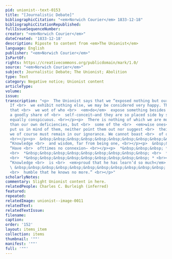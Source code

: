 ```yaml
---
pid: unionist--text-0153
title: "[Journalistic Debate]"
bibliographicCitation: "<em>Norwich Courier</em> 1833-12-18"
bibliographicCitationRepublished: 
fullIssueSequenceNumber: 
creator: "<em>Norwich Courier</em>"
dateCreated: '1833-12-18'
description: Riposte to content from <em>The Unionist</em>
language: English
publisher: "<em>Norwich Courier</em>"
IsPartOf: 
rights: https://creativecommons.org/publicdomain/mark/1.0/
source: "<em>Norwich Courier</em>"
subject: Journalistic Debate; The Unionist; Abolition
type: Text
category: Negative notice; Unionist content
articleType: 
volume: 
issue: 
transcription: "<p>  The Unionist says that we “exposed nothing but our own ignorance”—Indeed?
  If <br>  we exhibit nothing else, we may be considered very happy. There are some
  that <br>  we wot of who <br>  <em>do</em>  expose something besides their ignorance—videlicet,
  a goodly share of <br>  self-conceit—and they are so placed side by side as to be
  equally conspicuous. <br></p><p>  There is nothing of which we are more sensible
  than our own deficiencies, but <br>  some of the <br>  <em>wise ones</em>  who occasionally
  put us in mind of them, neither point them out nor suggest <br>  their remedy, &amp;
  we of course must remain in our ignorance. We cannot boast <br>  of our acquirements.
  <br></p><p>  &nbsp;&nbsp;&nbsp;&nbsp;&nbsp;&nbsp;&nbsp;&nbsp;&nbsp;&nbsp;&nbsp;
  “Knowledge <br>  and wisdom, far from being one, <br></p><p>  &nbsp;&nbsp;&nbsp;&nbsp;&nbsp;&nbsp;&nbsp;&nbsp;&nbsp;&nbsp;&nbsp;
  “Have <br>  ofttimes no connexion— <br></p><p>  *&nbsp;&nbsp;&nbsp; *&nbsp;&nbsp;&nbsp;&nbsp;&nbsp;&nbsp;&nbsp;&nbsp;&nbsp;
  <br>  *&nbsp;&nbsp;&nbsp;&nbsp;&nbsp;&nbsp;&nbsp;&nbsp;&nbsp; <br>  *&nbsp;&nbsp;&nbsp;&nbsp;&nbsp;&nbsp;&nbsp;&nbsp;&nbsp;
  <br>  *&nbsp;&nbsp;&nbsp;&nbsp;&nbsp;&nbsp;&nbsp;&nbsp;&nbsp; * <br></p><p>  &nbsp;&nbsp;&nbsp;&nbsp;&nbsp;&nbsp;&nbsp;&nbsp;&nbsp;&nbsp;&nbsp;
  “Knowledge <br>  is <br>  <em>proud that he has learn’d so much</em>  ; <br></p><p>
  \ &nbsp;&nbsp;&nbsp;&nbsp;&nbsp;&nbsp;&nbsp;&nbsp;&nbsp;&nbsp;&nbsp; “Wisdom is
  <br>  humble that he knows no more.” <br></p>"
scholarlyNotes: 
commentary: Slight Unionist content in here.
relatedPeople: Charles C. Burleigh (inferred)
featured: 
repeated: 
relatedImage: unionist--image-0011
relatedText: 
relatedTextIssue: 
filename: 
caption: 
order: '152'
layout: items_item
collection: items
thumbnail: '""'
manifest: '""'
full: '""'
---
```

